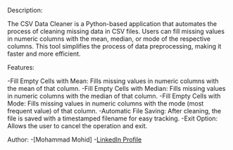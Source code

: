 Description:

The CSV Data Cleaner is a Python-based application that automates the process of cleaning missing data in CSV files. Users can fill missing values in numeric columns with the mean, median, or mode of the respective columns. This tool simplifies the process of data preprocessing, making it faster and more efficient.

Features:

-Fill Empty Cells with Mean: Fills missing values in numeric columns with the mean of that column.
-Fill Empty Cells with Median: Fills missing values in numeric columns with the median of that column.
-Fill Empty Cells with Mode: Fills missing values in numeric columns with the mode (most frequent value) of that column.
-Automatic File Saving: After cleaning, the file is saved with a timestamped filename for easy tracking.
-Exit Option: Allows the user to cancel the operation and exit.

Author:
-[Mohammad Mohid]
-[LinkedIn Profile](https://www.linkedin.com/in/mohammad-mohid-162585361?utm_source=share&utm_campaign=share_via&utm_content=profile&utm_medium=android_app)

